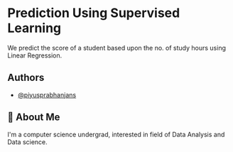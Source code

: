 # Prediction Using Supervised Learning

We predict the score of a student based upon the no. of study hours using Linear Regression.


## Authors

- [@piyusprabhanjans](https://github.com/pp0605)


## 🚀 About Me
I'm a computer science undergrad, interested in field of Data Analysis and Data science.
